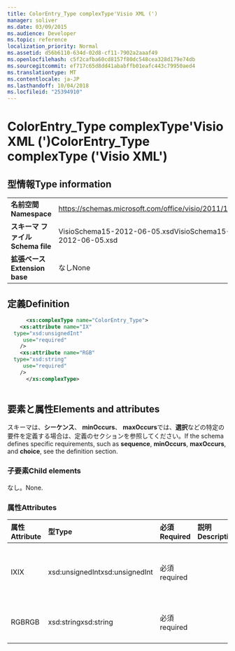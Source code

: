 ```yaml
---
title: ColorEntry_Type complexType'Visio XML (')
manager: soliver
ms.date: 03/09/2015
ms.audience: Developer
ms.topic: reference
localization_priority: Normal
ms.assetid: d56b6110-634d-02d8-cf11-7902a2aaaf49
ms.openlocfilehash: c5f2cafba60cd8157f80dc548cea328d179e74db
ms.sourcegitcommit: ef717c65d8dd41ababffb01eafc443c79950aed4
ms.translationtype: MT
ms.contentlocale: ja-JP
ms.lasthandoff: 10/04/2018
ms.locfileid: "25394910"
---
```

# <a name="colorentrytype-complextype-visio-xml"></a><span data-ttu-id="04532-102">ColorEntry_Type complexType'Visio XML (')</span><span class="sxs-lookup"><span data-stu-id="04532-102">ColorEntry_Type complexType ('Visio XML')</span></span>

## <a name="type-information"></a><span data-ttu-id="04532-103">型情報</span><span class="sxs-lookup"><span data-stu-id="04532-103">Type information</span></span>

|||
|:-----|:-----|
|<span data-ttu-id="04532-104">**名前空間**</span><span class="sxs-lookup"><span data-stu-id="04532-104">**Namespace**</span></span> <br/> |https://schemas.microsoft.com/office/visio/2011/1/core  <br/> |
|<span data-ttu-id="04532-105">**スキーマ ファイル**</span><span class="sxs-lookup"><span data-stu-id="04532-105">**Schema file**</span></span> <br/> |<span data-ttu-id="04532-106">VisioSchema15-2012-06-05.xsd</span><span class="sxs-lookup"><span data-stu-id="04532-106">VisioSchema15-2012-06-05.xsd</span></span>  <br/> |
|<span data-ttu-id="04532-107">**拡張ベース**</span><span class="sxs-lookup"><span data-stu-id="04532-107">**Extension base**</span></span> <br/> |<span data-ttu-id="04532-108">なし</span><span class="sxs-lookup"><span data-stu-id="04532-108">None</span></span>  <br/> |
   
## <a name="definition"></a><span data-ttu-id="04532-109">定義</span><span class="sxs-lookup"><span data-stu-id="04532-109">Definition</span></span>

```XML
      <xs:complexType name="ColorEntry_Type">
    <xs:attribute name="IX"
  type="xsd:unsignedInt"
     use="required"
    />
    <xs:attribute name="RGB"
  type="xsd:string"
     use="required"
    />
      </xs:complexType>
      
```

## <a name="elements-and-attributes"></a><span data-ttu-id="04532-110">要素と属性</span><span class="sxs-lookup"><span data-stu-id="04532-110">Elements and attributes</span></span>

<span data-ttu-id="04532-111">スキーマは、**シーケンス**、 **minOccurs**、 **maxOccurs**では、**選択**などの特定の要件を定義する場合は、定義のセクションを参照してください。</span><span class="sxs-lookup"><span data-stu-id="04532-111">If the schema defines specific requirements, such as **sequence**, **minOccurs**, **maxOccurs**, and **choice**, see the definition section.</span></span> 
  
### <a name="child-elements"></a><span data-ttu-id="04532-112">子要素</span><span class="sxs-lookup"><span data-stu-id="04532-112">Child elements</span></span>

<span data-ttu-id="04532-113">なし。</span><span class="sxs-lookup"><span data-stu-id="04532-113">None.</span></span>
  
### <a name="attributes"></a><span data-ttu-id="04532-114">属性</span><span class="sxs-lookup"><span data-stu-id="04532-114">Attributes</span></span>

|<span data-ttu-id="04532-115">**属性**</span><span class="sxs-lookup"><span data-stu-id="04532-115">**Attribute**</span></span>|<span data-ttu-id="04532-116">**型**</span><span class="sxs-lookup"><span data-stu-id="04532-116">**Type**</span></span>|<span data-ttu-id="04532-117">**必須**</span><span class="sxs-lookup"><span data-stu-id="04532-117">**Required**</span></span>|<span data-ttu-id="04532-118">**説明**</span><span class="sxs-lookup"><span data-stu-id="04532-118">**Description**</span></span>|<span data-ttu-id="04532-119">**使用可能な値**</span><span class="sxs-lookup"><span data-stu-id="04532-119">**Possible values**</span></span>|
|:-----|:-----|:-----|:-----|:-----|
|<span data-ttu-id="04532-120">IX</span><span class="sxs-lookup"><span data-stu-id="04532-120">IX</span></span>  <br/> |<span data-ttu-id="04532-121">xsd:unsignedInt</span><span class="sxs-lookup"><span data-stu-id="04532-121">xsd:unsignedInt</span></span>  <br/> |<span data-ttu-id="04532-122">必須</span><span class="sxs-lookup"><span data-stu-id="04532-122">required</span></span>  <br/> ||<span data-ttu-id="04532-123">Xsd:unsignedInt の値を入力します。</span><span class="sxs-lookup"><span data-stu-id="04532-123">Values of the xsd:unsignedInt type.</span></span>  <br/> |
|<span data-ttu-id="04532-124">RGB</span><span class="sxs-lookup"><span data-stu-id="04532-124">RGB</span></span>  <br/> |<span data-ttu-id="04532-125">xsd:string</span><span class="sxs-lookup"><span data-stu-id="04532-125">xsd:string</span></span>  <br/> |<span data-ttu-id="04532-126">必須</span><span class="sxs-lookup"><span data-stu-id="04532-126">required</span></span>  <br/> ||<span data-ttu-id="04532-127">Xsd:string の値を入力します。</span><span class="sxs-lookup"><span data-stu-id="04532-127">Values of the xsd:string type.</span></span>  <br/> |
   

